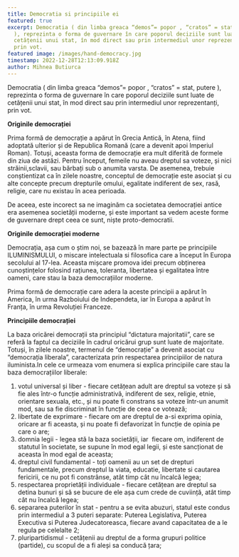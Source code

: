 ```yaml
---
title: Democratia si principiile ei
featured: true
excerpt: Democratia ( din limba greaca “demos”= popor , “cratos” = stat, putere
  ), reprezinta o forma de guvernare în care poporul deciziile sunt luate de
  cetățenii unui stat, în mod direct sau prin intermediul unor reprezentanți,
  prin vot.
featured image: /images/hand-democracy.jpg
timestamp: 2022-12-28T12:13:09.918Z
author: Mihnea Butiurca
---
```

Democratia ( din limba greaca “demos”= popor , “cratos” = stat, putere ), reprezinta o forma de guvernare în care poporul deciziile sunt luate de cetățenii unui stat, în mod direct sau prin intermediul unor reprezentanți, prin vot.



**Originile democrației**



Prima formă de democrație a apărut în Grecia Antică, în Atena, fiind adoptată ulterior și de Republica Romană (care a devenit apoi Imperiul Roman). Totuși, aceasta forma de democrație era mult diferită de formele din ziua de astăzi. Pentru început, femeile nu aveau dreptul sa voteze, și nici străinii,sclavii, sau bărbați sub o anumita varsta. De asemenea, trebuie conștientizat ca în zilele noastre, conceptul de democrație este asociat și cu alte concepte precum drepturile omului, egalitate indiferent de sex, rasă, religie, care nu existau în acea perioada. 

De aceea, este incorect sa ne imaginăm ca societatea democrației antice era asemenea societății moderne, și este important sa vedem aceste forme de guvernare drept ceea ce sunt, niște proto-democratii.



**Originile democrației moderne**



Democrația, așa cum o știm noi, se bazează în mare parte pe principiile ILUMINISMULUI, o miscare intelectuala si filosofica care a început în Europa secolului al 17-lea. Aceasta mișcare promova idei precum obținerea cunoștințelor folosind rațiunea, toleranta, libertatea și egalitatea între oameni, care stau la baza democrațiilor moderne.



Prima formă de democrație care adera la aceste principii a apărut în America, în urma Razboiului de Independeta, iar în Europa a apărut în Franța, în urma Revoluției Franceze.



**Principiile democrației**



La baza oricărei democrații sta principiul “dictatura majoritatii”, care se referă la faptul ca deciziile în cadrul oricărui grup sunt luate de majoritate. Totuși, în zilele noastre, termenul de “democrație” a devenit asociat cu “democrația liberala”, caracterizata prin respectarea principiilor de natura iluminista.In cele ce urmeaza vom enumera si explica principiile care stau la baza democrațiilor liberale:



1. votul universal și liber - fiecare cetățean adult are dreptul sa voteze și să fie ales într-o funcție administrativă, indiferent de sex, religie, etnie, orientare sexuala, etc., și nu poate fi constrans sa voteze într-un anumit mod, sau sa fie discriminat în funcție de ceea ce votează;
2. libertate de exprimare - fiecare om are dreptul de a-si exprima opinia, oricare ar fi aceasta, și nu poate fi defavorizat în funcție de opinia pe care o are;
3. domnia legii - legea stă la baza societății, iar  fiecare om, indiferent de statutul în societate, se supune în mod egal legii, și este sancționat de aceasta în mod egal de aceasta;
4. dreptul civil fundamental - toți oamenii au un set de drepturi fundamentale, precum dreptul la viata, educatie, libertate si cautarea fericirii, ce nu pot fi constrânse, atât timp cât nu încalcă legea;
5. respectarea proprietății individuale - fiecare cetățean are dreptul sa detina bunuri și să se bucure de ele așa cum crede de cuviință, atât timp cât nu încalcă legea;
6. separarea puterilor în stat - pentru a se evita abuzuri, statul este condus prin intermediul a 3 puteri separate: Puterea Legislativa, Puterea Executiva si Puterea Judecatoreasca, fiecare avand capacitatea de a le regula pe celelalte 2;
7. pluripartidismul - cetățenii au dreptul de a forma grupuri politice (partide), cu scopul de a fi aleși sa conducă țara;